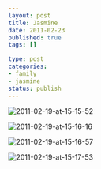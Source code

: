 ```yaml
--- 
layout: post
title: Jasmine
date: 2011-02-23
published: true
tags: []

type: post
categories: 
- family
- jasmine
status: publish
---
```


![2011-02-19-at-15-15-52](http://media.eick.us/2011/02/2011-02-19-at-15-15-52.jpg)

![2011-02-19-at-15-16-16](http://media.eick.us/2011/02/2011-02-19-at-15-16-16.jpg)

![2011-02-19-at-15-16-57](http://media.eick.us/2011/02/2011-02-19-at-15-16-57.jpg)

![2011-02-19-at-15-17-53](http://media.eick.us/2011/02/2011-02-19-at-15-17-53.jpg)